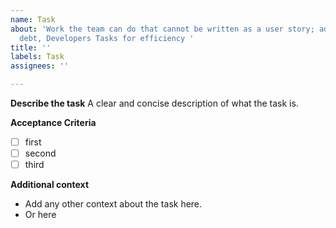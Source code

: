 ```yaml
---
name: Task
about: 'Work the team can do that cannot be written as a user story; addressing technical
  debt, Developers Tasks for efficiency '
title: ''
labels: Task
assignees: ''

---
```


**Describe the task**
A clear and concise description of what the task is.

**Acceptance Criteria**
- [ ] first
- [ ] second
- [ ] third

**Additional context**
- Add any other context about the task here.
- Or here
